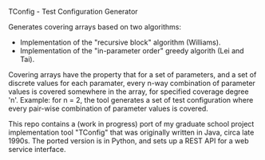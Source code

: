 TConfig - Test Configuration Generator

Generates covering arrays based on two algorithms:

- Implementation of the "recursive block" algorithm (Williams).
- Implementation of the "in-parameter order" greedy algorith (Lei and Tai).

Covering arrays have the property that for a set of parameters, and a set of discrete values for
each paramater, every n-way combination of parameter values is covered somewhere in the array, for
specified coverage degree 'n'.  Example:  for n = 2, the tool generates a set of test configuration
where every pair-wise combination of parameter values is covered.

This repo contains a (work in progress) port of my graduate school project implementation tool 
"TConfig" that was originally written in Java, circa late 1990s.  The ported version is in Python,
and sets up a REST API for a web service interface.
